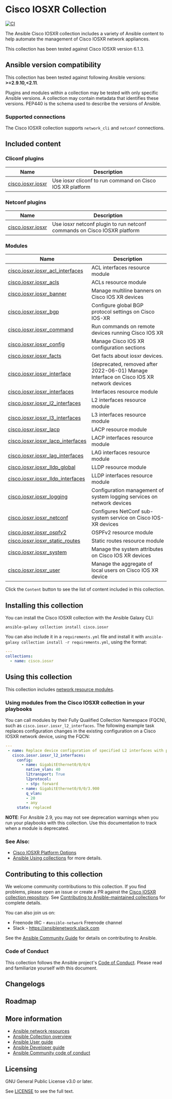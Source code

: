 # Cisco IOSXR Collection

[![CI](https://zuul-ci.org/gated.svg)](https://dashboard.zuul.ansible.com/t/ansible/project/github.com/ansible-collections/cisco.iosxr) <!--[![Codecov](https://img.shields.io/codecov/c/github/ansible-collections/vyos)](https://codecov.io/gh/ansible-collections/cisco.iosxr)-->

The Ansible Cisco IOSXR collection includes a variety of Ansible content to help automate the management of Cisco IOSXR network appliances.

This collection has been tested against Cisco IOSXR version 6.1.3.

<!--start requires_ansible-->
## Ansible version compatibility

This collection has been tested against following Ansible versions: **>=2.9.10,<2.11**.

Plugins and modules within a collection may be tested with only specific Ansible versions.
A collection may contain metadata that identifies these versions.
PEP440 is the schema used to describe the versions of Ansible.
<!--end requires_ansible-->

### Supported connections
The Cisco IOSXR collection supports ``network_cli``  and ``netconf`` connections.

## Included content
<!--start collection content-->
### Cliconf plugins
Name | Description
--- | ---
[cisco.iosxr.iosxr](https://github.com/ansible-collections/cisco.iosxr/blob/master/docs/cisco.iosxr.iosxr_cliconf.rst)|Use iosxr cliconf to run command on Cisco IOS XR platform

### Netconf plugins
Name | Description
--- | ---
[cisco.iosxr.iosxr](https://github.com/ansible-collections/cisco.iosxr/blob/master/docs/cisco.iosxr.iosxr_netconf.rst)|Use iosxr netconf plugin to run netconf commands on Cisco IOSXR platform

### Modules
Name | Description
--- | ---
[cisco.iosxr.iosxr_acl_interfaces](https://github.com/ansible-collections/cisco.iosxr/blob/master/docs/cisco.iosxr.iosxr_acl_interfaces_module.rst)|ACL interfaces resource module
[cisco.iosxr.iosxr_acls](https://github.com/ansible-collections/cisco.iosxr/blob/master/docs/cisco.iosxr.iosxr_acls_module.rst)|ACLs resource module
[cisco.iosxr.iosxr_banner](https://github.com/ansible-collections/cisco.iosxr/blob/master/docs/cisco.iosxr.iosxr_banner_module.rst)|Manage multiline banners on Cisco IOS XR devices
[cisco.iosxr.iosxr_bgp](https://github.com/ansible-collections/cisco.iosxr/blob/master/docs/cisco.iosxr.iosxr_bgp_module.rst)|Configure global BGP protocol settings on Cisco IOS-XR
[cisco.iosxr.iosxr_command](https://github.com/ansible-collections/cisco.iosxr/blob/master/docs/cisco.iosxr.iosxr_command_module.rst)|Run commands on remote devices running Cisco IOS XR
[cisco.iosxr.iosxr_config](https://github.com/ansible-collections/cisco.iosxr/blob/master/docs/cisco.iosxr.iosxr_config_module.rst)|Manage Cisco IOS XR configuration sections
[cisco.iosxr.iosxr_facts](https://github.com/ansible-collections/cisco.iosxr/blob/master/docs/cisco.iosxr.iosxr_facts_module.rst)|Get facts about iosxr devices.
[cisco.iosxr.iosxr_interface](https://github.com/ansible-collections/cisco.iosxr/blob/master/docs/cisco.iosxr.iosxr_interface_module.rst)|(deprecated, removed after 2022-06-01) Manage Interface on Cisco IOS XR network devices
[cisco.iosxr.iosxr_interfaces](https://github.com/ansible-collections/cisco.iosxr/blob/master/docs/cisco.iosxr.iosxr_interfaces_module.rst)|Interfaces resource module
[cisco.iosxr.iosxr_l2_interfaces](https://github.com/ansible-collections/cisco.iosxr/blob/master/docs/cisco.iosxr.iosxr_l2_interfaces_module.rst)|L2 interfaces resource module
[cisco.iosxr.iosxr_l3_interfaces](https://github.com/ansible-collections/cisco.iosxr/blob/master/docs/cisco.iosxr.iosxr_l3_interfaces_module.rst)|L3 interfaces resource module
[cisco.iosxr.iosxr_lacp](https://github.com/ansible-collections/cisco.iosxr/blob/master/docs/cisco.iosxr.iosxr_lacp_module.rst)|LACP resource module
[cisco.iosxr.iosxr_lacp_interfaces](https://github.com/ansible-collections/cisco.iosxr/blob/master/docs/cisco.iosxr.iosxr_lacp_interfaces_module.rst)|LACP interfaces resource module
[cisco.iosxr.iosxr_lag_interfaces](https://github.com/ansible-collections/cisco.iosxr/blob/master/docs/cisco.iosxr.iosxr_lag_interfaces_module.rst)|LAG interfaces resource module
[cisco.iosxr.iosxr_lldp_global](https://github.com/ansible-collections/cisco.iosxr/blob/master/docs/cisco.iosxr.iosxr_lldp_global_module.rst)|LLDP resource module
[cisco.iosxr.iosxr_lldp_interfaces](https://github.com/ansible-collections/cisco.iosxr/blob/master/docs/cisco.iosxr.iosxr_lldp_interfaces_module.rst)|LLDP interfaces resource module
[cisco.iosxr.iosxr_logging](https://github.com/ansible-collections/cisco.iosxr/blob/master/docs/cisco.iosxr.iosxr_logging_module.rst)|Configuration management of system logging services on network devices
[cisco.iosxr.iosxr_netconf](https://github.com/ansible-collections/cisco.iosxr/blob/master/docs/cisco.iosxr.iosxr_netconf_module.rst)|Configures NetConf sub-system service on Cisco IOS-XR devices
[cisco.iosxr.iosxr_ospfv2](https://github.com/ansible-collections/cisco.iosxr/blob/master/docs/cisco.iosxr.iosxr_ospfv2_module.rst)|OSPFv2 resource module
[cisco.iosxr.iosxr_static_routes](https://github.com/ansible-collections/cisco.iosxr/blob/master/docs/cisco.iosxr.iosxr_static_routes_module.rst)|Static routes resource module
[cisco.iosxr.iosxr_system](https://github.com/ansible-collections/cisco.iosxr/blob/master/docs/cisco.iosxr.iosxr_system_module.rst)|Manage the system attributes on Cisco IOS XR devices
[cisco.iosxr.iosxr_user](https://github.com/ansible-collections/cisco.iosxr/blob/master/docs/cisco.iosxr.iosxr_user_module.rst)|Manage the aggregate of local users on Cisco IOS XR device

<!--end collection content-->

Click the ``Content`` button to see the list of content included in this collection.

## Installing this collection

You can install the Cisco IOSXR collection with the Ansible Galaxy CLI:

    ansible-galaxy collection install cisco.iosxr

You can also include it in a `requirements.yml` file and install it with `ansible-galaxy collection install -r requirements.yml`, using the format:

```yaml
---
collections:
  - name: cisco.iosxr
```
## Using this collection


This collection includes [network resource modules](https://docs.ansible.com/ansible/latest/network/user_guide/network_resource_modules.html).

### Using modules from the Cisco IOSXR collection in your playbooks

You can call modules by their Fully Qualified Collection Namespace (FQCN), such as `cisco.iosxr.iosxr_l2_interfaces`.
The following example task replaces configuration changes in the existing configuration on a Cisco IOSXR network device, using the FQCN:

```yaml
---
 - name: Replace device configuration of specified L2 interfaces with provided configuration.
   cisco.iosxr.iosxr_l2_interfaces:
     config:
       - name: GigabitEthernet0/0/0/4
         native_vlan: 40
         l2transport: True
         l2protocol:
         - stp: forward
       - name: GigabitEthernet0/0/0/3.900
         q_vlan:
         - 20
         - any
     state: replaced

```

**NOTE**: For Ansible 2.9, you may not see deprecation warnings when you run your playbooks with this collection. Use this documentation to track when a module is deprecated.


### See Also:

* [Cisco IOSXR Platform Options](https://docs.ansible.com/ansible/latest/network/user_guide/platform_iosxr.html)
* [Ansible Using collections](https://docs.ansible.com/ansible/latest/user_guide/collections_using.html) for more details.

## Contributing to this collection

We welcome community contributions to this collection. If you find problems, please open an issue or create a PR against the [Cisco IOSXR collection repository](https://github.com/ansible-collections/cisco.iosxr). See [Contributing to Ansible-maintained collections](https://docs.ansible.com/ansible/devel/community/contributing_maintained_collections.html#contributing-maintained-collections) for complete details.

You can also join us on:

- Freenode IRC - ``#ansible-network`` Freenode channel
- Slack - https://ansiblenetwork.slack.com

See the [Ansible Community Guide](https://docs.ansible.com/ansible/latest/community/index.html) for details on contributing to Ansible.

### Code of Conduct
This collection follows the Ansible project's
[Code of Conduct](https://docs.ansible.com/ansible/devel/community/code_of_conduct.html).
Please read and familiarize yourself with this document.

## Changelogs
<!--Add a link to a changelog.md file or an external docsite to cover this information. -->

## Roadmap

<!-- Optional. Include the roadmap for this collection, and the proposed release/versioning strategy so users can anticipate the upgrade/update cycle. -->

## More information

- [Ansible network resources](https://docs.ansible.com/ansible/latest/network/getting_started/network_resources.html)
- [Ansible Collection overview](https://github.com/ansible-collections/overview)
- [Ansible User guide](https://docs.ansible.com/ansible/latest/user_guide/index.html)
- [Ansible Developer guide](https://docs.ansible.com/ansible/latest/dev_guide/index.html)
- [Ansible Community code of conduct](https://docs.ansible.com/ansible/latest/community/code_of_conduct.html)

## Licensing

GNU General Public License v3.0 or later.

See [LICENSE](https://www.gnu.org/licenses/gpl-3.0.txt) to see the full text.

